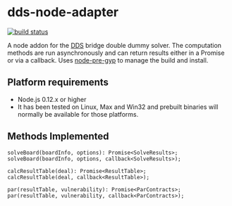 dds-node-adapter
==================

[![build status](https://secure.travis-ci.org/frankwallis/dds-node-adapter.png)](http://travis-ci.org/frankwallis/dds-node-adapter)

A node addon for the [DDS](https://github.com/dds-bridge/dds) bridge double dummy solver. The computation methods are run asynchronously and can return results either in a Promise or via a callback. Uses [node-pre-gyp](https://github.com/mapbox/node-pre-gyp) to manage the build and install.

## Platform requirements

- Node.js 0.12.x or higher
- It has been tested on Linux, Max and Win32 and prebuilt binaries will normally be available for those platforms.

## Methods Implemented

```
solveBoard(boardInfo, options): Promise<SolveResults>;
solveBoard(boardInfo, options, callback<SolveResults>);

calcResultTable(deal): Promise<ResultTable>;
calcResultTable(deal, callback<ResultTable>);

par(resultTable, vulnerability): Promise<ParContracts>;
par(resultTable, vulnerability, callback<ParContracts>);
```